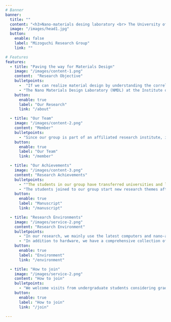 ```yaml
---
# Banner
banner:
  title: ""
  content: "<h3>Nano-materials desing laboratory <br> The University of Tokyo</h>"
  image: "/images/head1.jpg"
  button:
    enable: false
    label: "Mizoguchi Research Group"
    link: ""

# Features
features:
  - title: "Paving the way for Materials Design"
    image: "/images/content-1.png"
    content:  "Research Objective"
    bulletpoints:
      -  "If we can realize material design by understanding the correlation between the atomic and electronic structure of materials and the expression of their functions, we can dramatically accelerate the development of materials. In order to realize such material design, it is necessary to understand the atomic and electronic structures of the local regions that are responsible for materials functions, and to elucidate the mechanisms and physics for arising the materials functions."
      - "The Nano Materials Design Laboratory (NMDL) at the Institute of Industrial Science, The University of Tokyo, aims to precisely analyze the structure-function relationship of materials (structure-function relationship) using computer simulation, information science, and atomic-level measurement, and to realize materials design based on this analysis."
    button:
      enable: true
      label: "Our Research"
      link: "/about"

  - title: "Our Team"
    image: "/images/content-2.png"
    content: "Member"
    bulletpoints:
      - "Since our group is part of an affiliated research institute, it is not directly associated with any undergraduate school. It is composed of graduate students, researchers, and staff who belong to the Department of Materials Science and Engineering at the Graduate School of Engineering, The University of Tokyo." 
    button:
      enable: true
      label: "Our Team"
      link: "/member"

  - title: "Our Achievements"
    image: "/images/content-3.png"
    content: "Research Achievements"
    bulletpoints:
      - ""The students in our group have transferred universities and laboratories upon advancing to graduate school. While transferring to a new group and new university is very challenging, there are many*10 more things to gain from its experience."
      - "The students joined to our group start new research themes after entering graduate school, and even within a limited time, they present at academic conferences, and become the first authors of academic manuscript that leave a mark in the history of Science. You can see our achievements, including conference presentations and awards, from the Achievements section above menu."
    button:
      enable: true
      label: "Manuscript"
      link: "/manuscript"

  - title: "Research Environments"
    image: "/images/service-2.png"
    content: "Research Environment"
    bulletpoints:
      - "In our research, we mainly use the latest computers and nano-analysis equipments. We also utilize external facilities, such as supercomputers and synchrotrons."
      - "In addition to hardware, we have a comprehensive collection of textbooks on subjects like solid-state physics, quantum chemistry, machine learning, and so on. We have also installed many whiteboards to facilitate anytime-discussions."
    button:
      enable: true
      label: "Environment"
      link: "/environment"

  - title: "How to join"
    image: "/images/service-2.png"
    content: "How to join"
    bulletpoints:
      - "We welcome visits from undergraduate students considering graduate school or transferring, technical college (KOSEN) students and specialized course (KOSEN-Senkoka) students, graduate students or working professionals considering a doctoral program, as well as students of Komaba-campus considering the Department of Materials Engineering who are interested in our research and materials science. Please contact Mizoguchi by email."
    button:
      enable: true
      label: "How to join"
      link: "/join"

---
```

